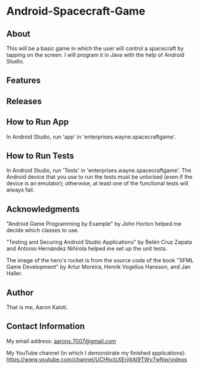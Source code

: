 # Android-Spacecraft-Game

About
-----

This will be a basic game in which the user will control a spacecraft by
tapping on the screen. I will program it in Java with the help of Android
Studio.

Features
--------



Releases
--------



How to Run App
--------------

In Android Studio, run 'app' in 'enterprises.wayne.spacecraftgame'.

How to Run Tests
----------------

In Android Studio, run 'Tests' in 'enterprises.wayne.spacecraftgame'.
The Android device that you use to run the tests must be unlocked (even
if the device is an emulator); otherwise, at least one of the functional
tests will always fail.

Acknowledgments
---------------

"Android Game Programming by Example" by John Horton helped me decide
which classes to use.

"Testing and Securing Android Studio Applications" by Belén Cruz Zapata
and Antonio Hernández Niñirola helped me set up the unit tests.

The image of the hero's rocket is from the source code of the book
"SFML Game Development" by Artur Moreira, Henrik Vogelius
Hansson, and Jan Haller.

Author
------

That is me, Aaron Kaloti.

Contact Information
-------------------

My email address: aarons.7007@gmail.com

My YouTube channel (in which I demonstrate my finished applications):
https://www.youtube.com/channel/UCHhcIcXErjijtAI9TWy7wNw/videos